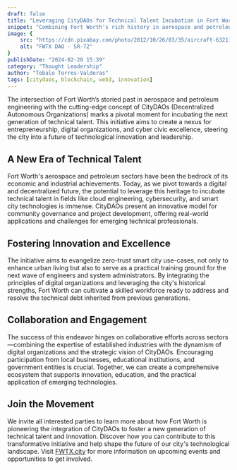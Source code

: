 ```yaml
---
draft: false
title: "Leveraging CityDAOs for Technical Talent Incubation in Fort Worth"
snippet: "Combining Fort Worth's rich history in aerospace and petroleum engineering with the innovative framework of CityDAOs presents a unique opportunity to nurture the next wave of technical talent, focusing on entrepreneurship, digital organizations, and cyber civic excellence."
image: {
    src: "https://cdn.pixabay.com/photo/2012/10/26/03/35/aircraft-63211_1280.jpg",
    alt: "FWTX DAO - SR-72"
}
publishDate: "2024-02-20 15:39"
category: "Thought Leadership"
author: "Tobalo Torres-Valderas"
tags: [citydaos, blockchain, web3, innovation]
---
```

The intersection of Fort Worth’s storied past in aerospace and petroleum engineering with the cutting-edge concept of CityDAOs (Decentralized Autonomous Organizations) marks a pivotal moment for incubating the next generation of technical talent. This initiative aims to create a nexus for entrepreneurship, digital organizations, and cyber civic excellence, steering the city into a future of technological innovation and leadership.

## A New Era of Technical Talent

Fort Worth's aerospace and petroleum sectors have been the bedrock of its economic and industrial achievements. Today, as we pivot towards a digital and decentralized future, the potential to leverage this heritage to incubate technical talent in fields like cloud engineering, cybersecurity, and smart city technologies is immense. CityDAOs present an innovative model for community governance and project development, offering real-world applications and challenges for emerging technical professionals.

## Fostering Innovation and Excellence

The initiative aims to evangelize zero-trust smart city use-cases, not only to enhance urban living but also to serve as a practical training ground for the next wave of engineers and system administrators. By integrating the principles of digital organizations and leveraging the city's historical strengths, Fort Worth can cultivate a skilled workforce ready to address and resolve the technical debt inherited from previous generations.

## Collaboration and Engagement

The success of this endeavor hinges on collaborative efforts across sectors—combining the expertise of established industries with the dynamism of digital organizations and the strategic vision of CityDAOs. Encouraging participation from local businesses, educational institutions, and government entities is crucial. Together, we can create a comprehensive ecosystem that supports innovation, education, and the practical application of emerging technologies.

## Join the Movement

We invite all interested parties to learn more about how Fort Worth is pioneering the integration of CityDAOs to foster a new generation of technical talent and innovation. Discover how you can contribute to this transformative initiative and help shape the future of our city's technological landscape. Visit [FWTX.city](https://fwtx.city/) for more information on upcoming events and opportunities to get involved.